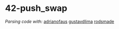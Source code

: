 # 42-push_swap

_Parsing code with:_
<a href=https://github.com/adrianofaus>adrianofaus</a> <a href=https://github.com/gustavdlima>gustavdlima</a> <a href=https://github.com/https://github.com/rodsmade>rodsmade</a> 
